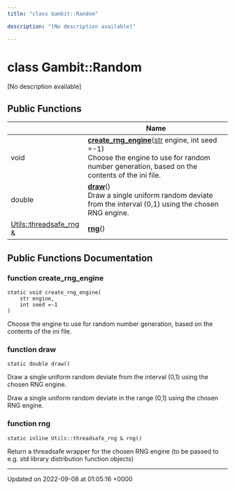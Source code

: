 ```yaml
---
title: "class Gambit::Random"

description: "[No description available]"

---
```


# class Gambit::Random



[No description available]

## Public Functions

|                | Name           |
| -------------- | -------------- |
| void | **[create_rng_engine](/documentation/code/classes/classgambit_1_1random/)**([str](/documentation/code/namespaces/namespacegambit/) engine, int seed =-1)<br>Choose the engine to use for random number generation, based on the contents of the ini file.  |
| double | **[draw](/documentation/code/classes/classgambit_1_1random/)**()<br>Draw a single uniform random deviate from the interval (0,1) using the chosen RNG engine.  |
| [Utils::threadsafe_rng](/documentation/code/classes/classgambit_1_1utils_1_1threadsafe__rng/) & | **[rng](/documentation/code/classes/classgambit_1_1random/)**() |

## Public Functions Documentation

### function create_rng_engine

```
static void create_rng_engine(
    str engine,
    int seed =-1
)
```

Choose the engine to use for random number generation, based on the contents of the ini file. 

### function draw

```
static double draw()
```

Draw a single uniform random deviate from the interval (0,1) using the chosen RNG engine. 

Draw a single uniform random deviate in the range (0,1) using the chosen RNG engine. 


### function rng

```
static inline Utils::threadsafe_rng & rng()
```


Return a threadsafe wrapper for the chosen RNG engine (to be passed to e.g. std library distribution function objects) 


-------------------------------

Updated on 2022-09-08 at 01:05:16 +0000